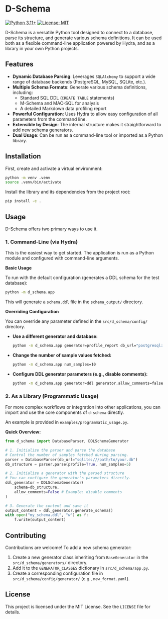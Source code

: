 # D-Schema

[![Python 3.11+](https://img.shields.io/badge/python-3.11+-blue.svg)](https://www.python.org/downloads/release/python-3110/)
[![License: MIT](https://img.shields.io/badge/License-MIT-yellow.svg)](https://opensource.org/licenses/MIT)

D-Schema is a versatile Python tool designed to connect to a database, parse its structure, and generate various schema definitions. It can be used both as a flexible command-line application powered by Hydra, and as a library in your own Python projects.

## Features

- **Dynamic Database Parsing**: Leverages `SQLAlchemy` to support a wide range of database backends (PostgreSQL, MySQL, SQLite, etc.).
- **Multiple Schema Formats**: Generate various schema definitions, including:
  - Standard SQL DDL (`CREATE TABLE` statements)
  - M-Schema and MAC-SQL for analysis
  - A detailed Markdown data profiling report
- **Powerful Configuration**: Uses Hydra to allow easy configuration of all parameters from the command line.
- **Extensible by Design**: The internal structure makes it straightforward to add new schema generators.
- **Dual Usage**: Can be run as a command-line tool or imported as a Python library.

## Installation

First, create and activate a virtual environment:

```bash
python -m venv .venv
source .venv/bin/activate
```

Install the library and its dependencies from the project root:

```bash
pip install -e .
```

## Usage

D-Schema offers two primary ways to use it.

### 1. Command-Line (via Hydra)

This is the easiest way to get started. The application is run as a Python module and configured with command-line arguments.

**Basic Usage**

To run with the default configuration (generates a DDL schema for the test database):
```bash
python -m d_schema.app
```
This will generate a `schema.ddl` file in the `schema_output/` directory.

**Overriding Configuration**

You can override any parameter defined in the `src/d_schema/config/` directory.

- **Use a different generator and database:**
  ```bash
  python -m d_schema.app generator=profile_report db_url="postgresql://user:pass@host/db"
  ```

- **Change the number of sample values fetched:**
  ```bash
  python -m d_schema.app num_samples=10
  ```

- **Configure DDL generator parameters (e.g., disable comments):**
  ```bash
  python -m d_schema.app generator=ddl generator.allow_comments=false
  ```

### 2. As a Library (Programmatic Usage)

For more complex workflows or integration into other applications, you can import and use the core components of `d-schema` directly.

An example is provided in `examples/programmatic_usage.py`.

**Quick Overview:**

```python
from d_schema import DatabaseParser, DDLSchemaGenerator

# 1. Initialize the parser and parse the database
# Control the number of samples fetched during parsing.
parser = DatabaseParser(db_url="sqlite:///path/to/your.db")
db_structure = parser.parse(profile=True, num_samples=5)

# 2. Initialize a generator with the parsed structure
# You can configure the generator's parameters directly.
ddl_generator = DDLSchemaGenerator(
    schema=db_structure,
    allow_comments=False # Example: disable comments
)

# 3. Generate the content and save it
output_content = ddl_generator.generate_schema()
with open("my_schema.ddl", "w") as f:
    f.write(output_content)
```

## Contributing

Contributions are welcome! To add a new schema generator:

1.  Create a new generator class inheriting from `BaseGenerator` in the `src/d_schema/generators/` directory.
2.  Add it to the `GENERATOR_CLASSES` dictionary in `src/d_schema/app.py`.
3.  Create a corresponding configuration file in `src/d_schema/config/generator/` (e.g., `new_format.yaml`).

## License

This project is licensed under the MIT License. See the `LICENSE` file for details.